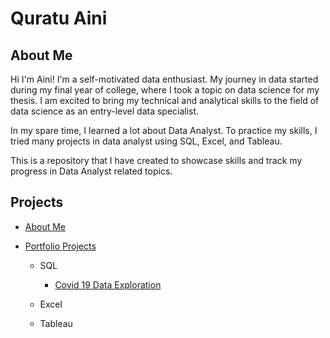 # Quratu Aini 
## About Me
Hi I'm Aini! I'm a self-motivated data enthusiast. My journey in data started during my final year of college, where I took a topic on data science for my thesis. I am excited to bring my technical and analytical skills to the field of data science as an entry-level data specialist.

In my spare time, I learned a lot about Data Analyst. To practice my skills, I tried many projects in data analyst using SQL, Excel, and Tableau.

This is a repository that I have created to showcase skills and track my progress in Data Analyst related topics.

## Projects

- [About Me](https://github.com/quratuaini/My-Profile)

- [Portfolio Projects](https://github.com/quratuaini/My-Portfolio)
  
  - SQL
    - [Covid 19 Data Exploration](https://github.com/quratuaini/My-Portfolio/blob/main/Covid19%20Data%20Exploration%20SQL.sql)

  - Excel
  - Tableau


